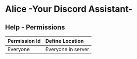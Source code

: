 # Alice -Your Discord Assistant-
## Help - Permissions

|Permission Id|Define Location|
|:--|:--|
|Everyone|Everyone in server|